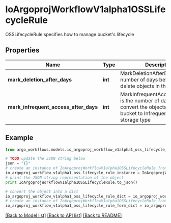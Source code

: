 # IoArgoprojWorkflowV1alpha1OSSLifecycleRule

OSSLifecycleRule specifies how to manage bucket's lifecycle

## Properties

Name | Type | Description | Notes
------------ | ------------- | ------------- | -------------
**mark_deletion_after_days** | **int** | MarkDeletionAfterDays is the number of days before we delete objects in the bucket | [optional] 
**mark_infrequent_access_after_days** | **int** | MarkInfrequentAccessAfterDays is the number of days before we convert the objects in the bucket to Infrequent Access (IA) storage type | [optional] 

## Example

```python
from argo_workflows.models.io_argoproj_workflow_v1alpha1_oss_lifecycle_rule import IoArgoprojWorkflowV1alpha1OSSLifecycleRule

# TODO update the JSON string below
json = "{}"
# create an instance of IoArgoprojWorkflowV1alpha1OSSLifecycleRule from a JSON string
io_argoproj_workflow_v1alpha1_oss_lifecycle_rule_instance = IoArgoprojWorkflowV1alpha1OSSLifecycleRule.from_json(json)
# print the JSON string representation of the object
print IoArgoprojWorkflowV1alpha1OSSLifecycleRule.to_json()

# convert the object into a dict
io_argoproj_workflow_v1alpha1_oss_lifecycle_rule_dict = io_argoproj_workflow_v1alpha1_oss_lifecycle_rule_instance.to_dict()
# create an instance of IoArgoprojWorkflowV1alpha1OSSLifecycleRule from a dict
io_argoproj_workflow_v1alpha1_oss_lifecycle_rule_form_dict = io_argoproj_workflow_v1alpha1_oss_lifecycle_rule.from_dict(io_argoproj_workflow_v1alpha1_oss_lifecycle_rule_dict)
```
[[Back to Model list]](../README.md#documentation-for-models) [[Back to API list]](../README.md#documentation-for-api-endpoints) [[Back to README]](../README.md)


